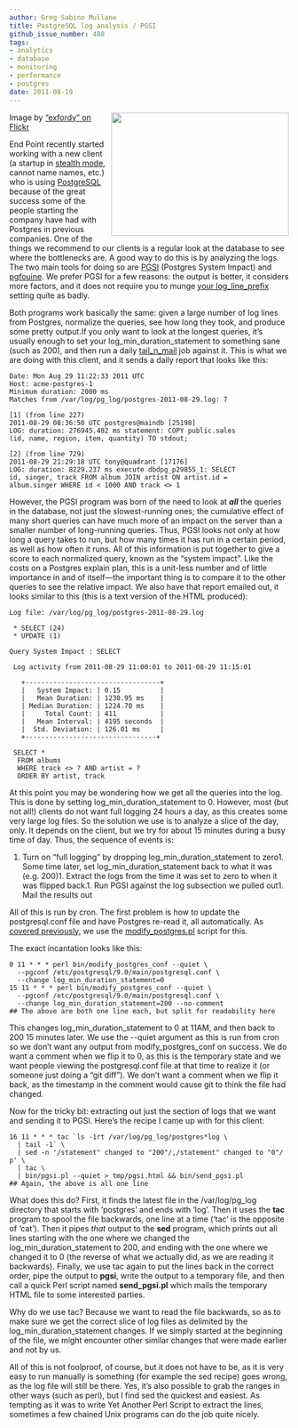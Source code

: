 ```yaml
---
author: Greg Sabino Mullane
title: PostgreSQL log analysis / PGSI
github_issue_number: 488
tags:
- analytics
- database
- monitoring
- performance
- postgres
date: 2011-08-19
---
```




<a href="/blog/2011/08/postgresql-log-analysis-pgsi/image-0-big.jpeg" onblur="try {parent.deselectBloggerImageGracefully();} catch(e) {}"><img alt="" border="0" id="BLOGGER_PHOTO_ID_5642400584741062274" src="/blog/2011/08/postgresql-log-analysis-pgsi/image-0.jpeg" style="float:right; margin:0 0 10px 10px;cursor:pointer; cursor:hand;width: 320px; height: 221px;"/></a>

Image by [“exfordy” on Flickr](https://www.flickr.com/photos/exfordy/)

End Point recently started working with a new client (a startup in [stealth mode](https://en.wikipedia.org/wiki/Stealth_mode), cannot name names, etc.) who is using [PostgreSQL](https://www.postgresql.org/) because of the great success some of the people starting the company have had with Postgres in previous companies. One of the things we recommend to our clients is a regular look at the database to see where the bottlenecks are. A good way to do this is by analyzing the logs. The two main tools for doing so are [PGSI](https://bucardo.org/Pgsi/) (Postgres System Impact) and [pgfouine](http://pgfoundry.org/projects/pgfouine/). We prefer PGSI for a few reasons: the output is better, it considers more factors, and it does not require you to munge [your log_line_prefix](https://www.postgresql.org/docs/9.0/static/runtime-config-logging.html#GUC-LOG-LINE-PREFIX) setting quite as badly.

Both programs work basically the same: given a large number of log lines from Postgres, normalize the queries, see how long they took, and produce some pretty output.If you only want to look at the longest queries, it’s usually enough to set your log_min_duration_statement to something sane (such as 200), and then run a daily [tail_n_mail](https://bucardo.org/tail_n_mail/) job against it. This is what we are doing with this client, and it sends a daily report that looks like this:

```nohighlight
Date: Mon Aug 29 11:22:33 2011 UTC
Host: acme-postgres-1
Minimum duration: 2000 ms
Matches from /var/log/pg_log/postgres-2011-08-29.log: 7

[1] (from line 227)
2011-08-29 08:36:50 UTC postgres@maindb [25198]
LOG: duration: 276945.482 ms statement: COPY public.sales 
(id, name, region, item, quantity) TO stdout;

[2] (from line 729)
2011-08-29 21:29:18 UTC tony@quadrant [17176]
LOG: duration: 8229.237 ms execute dbdpg_p29855_1: SELECT 
id, singer, track FROM album JOIN artist ON artist.id = 
album.singer WHERE id < 1000 AND track <> 1
```

However, the PGSI program was born of the need to look at ***all*** the queries in the database, not just the slowest-running ones; the cumulative effect of many short queries can have much more of an impact on the server than a smaller number of long-running queries. Thus, PGSI looks not only at how long a query takes to run, but how many times it has run in a certain period, as well as how often it runs. All of this information is put together to give a score to each normalized query, known as the “system impact”. Like the costs on a Postgres explain plan, this is a unit-less number and of little importance in and of itself—​the important thing is to compare it to the other queries to see the relative impact. We also have that report emailed out, it looks similar to this (this is a text version of the HTML produced):

```nohighlight
Log file: /var/log/pg_log/postgres-2011-08-29.log

 * SELECT (24)
 * UPDATE (1)

Query System Impact : SELECT

 Log activity from 2011-08-29 11:00:01 to 2011-08-29 11:15:01

   +----------------------------------+
   |   System Impact: | 0.15          |
   |   Mean Duration: | 1230.95 ms    |
   | Median Duration: | 1224.70 ms    |
   |     Total Count: | 411           |
   |   Mean Interval: | 4195 seconds  |
   |  Std. Deviation: | 126.01 ms     |
   +---------------------------------+

 SELECT *
  FROM albums
  WHERE track <> ? AND artist = ?
  ORDER BY artist, track

```

At this point you may be wondering how we get all the queries into the log. This is done by setting log_min_duration_statement to 0. However, most (but not all!) clients do not want full logging 24 hours a day, as this creates some very large log files. So the solution we use is to analyze a slice of the day, only. It depends on the client, but we try for about 15 minutes during a busy time of day. Thus, the sequence of events is:

1. Turn on “full logging” by dropping log_min_duration_statement to zero1. Some time later, set log_min_duration_statement back to what it was (e.g. 200)1. Extract the logs from the time it was set to zero to when it was flipped back.1. Run PGSI against the log subsection we pulled out1. Mail the results out

All of this is run by cron. The first problem is how to update the postgresql.conf file and have Postgres re-read it, all automatically. As [covered previously](/blog/2011/08/changing-postgresqlconf-from-script), we use the [modify_postgres.pl](https://github.com/bucardo/modify_postgres_config) script for this.

The exact incantation looks like this:

```nohighlight
0 11 * * * perl bin/modify_postgres_conf --quiet \
  --pgconf /etc/postgresql/9.0/main/postgresql.conf \
  --change log_min_duration_statement=0
15 11 * * * perl bin/modify_postgres_conf --quiet \
  --pgconf /etc/postgresql/9.0/main/postgresql.conf \
  --change log_min_duration_statement=200 --no-comment
## The above are both one line each, but split for readability here
```

This changes log_min_duration_statement to 0 at 11AM, and then back to 200 15 minutes later. We use the --quiet argument as this is run from cron so we don’t want any output from modify_postgres_conf on success. We do want a comment when we flip it to 0, as this is the temporary state and we want people viewing the postgresql.conf file at that time to realize it (or someone just doing a “git diff”). We don’t want a comment when we flip it back, as the timestamp in the comment would cause git to think the file had changed.

Now for the tricky bit: extracting out just the section of logs that we want and sending it to PGSI. Here’s the recipe I came up with for this client:

```nohighlight
16 11 * * * tac `ls -1rt /var/log/pg_log/postgres*log \
  | tail -1` \
  | sed -n '/statement" changed to "200"/,/statement" changed to "0"/ p' \
  | tac \
  | bin/pgsi.pl --quiet > tmp/pgsi.html && bin/send_pgsi.pl
## Again, the above is all one line
```

What does this do? First, it finds the latest file in the /var/log/pg_log directory that starts with ‘postgres’ and ends with ‘log’. Then it uses the **tac** program to spool the file backwards, one line at a time (‘tac’ is the opposite of ‘cat’). Then it pipes *that* output to the **sed** program, which prints out all lines starting with the one where we changed the log_min_duration_statement to 200, and ending with the one where we changed it to 0 (the reverse of what we actually did, as we are reading it backwards). Finally, we use tac again to put the lines back in the correct order, pipe the output to **pgsi**, write the output to a temporary file, and then call a quick Perl script named **send_pgsi.pl** which mails the temporary HTML file to some interested parties.

Why do we use tac? Because we want to read the file backwards, so as to make sure we get the correct slice of log files as delimited by the log_min_duration_statement changes. If we simply started at the beginning of the file, we might encounter other similar changes that were made earlier and not by us.

All of this is not foolproof, of course, but it does not have to be, as it is very easy to run manually is something (for example the sed recipe) goes wrong, as the log file will still be there. Yes, it’s also possible to grab the ranges in other ways (such as perl), but I find sed the quickest and easiest. As tempting as it was to write Yet Another Perl Script to extract the lines, sometimes a few chained Unix programs can do the job quite nicely.



